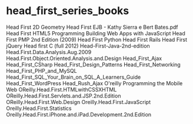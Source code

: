 # head_first_series_books

Head First 2D Geometry
Head First EJB - Kathy Sierra e Bert Bates.pdf
Head First HTML5 Programming Building Web Apps with JavaScript
Head First PMP 2nd Edition (2009)
Head First Python
Head First Rails
Head First jQuery
Head first C (full 2012)
Head-First-Java-2nd-edition
Head.First.Data.Analysis.Aug.2009
Head.First.Object.Oriented.Analysis.and.Design
Head_First_Ajax
Head_First_CSharp
Head_First_Design_Patterns
Head_First_Networking
Head_First_PHP_and_MySQL
Head_First_SQL_Your_Brain_on_SQL_A_Learners_Guide
Head_First_WordPress
Head_Rush_Ajax
O'reilly Programming the Mobile Web
OReilly.Head.First.HTMLwithCSSXHTML
OReilly.Head.First.Servlets.and.JSP.2nd.Edition
OReilly.Head.First.Web.Design
Oreilly.Head.First.JavaScript
Oreilly.Head.First.Statistics
Oreilly.Head.First.iPhone.and.iPad.Development.2nd.Edition
